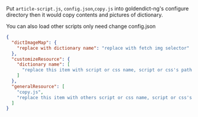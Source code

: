 Put `article-script.js`, `config.json`,`copy.js` into goldendict-ng's configure directory then it would copy contents
and pictures of dictionary.

You can also load other scripts only need change config.json

```json
{
  "dictImageMap": {
    "replace with dictionary name": "replace with fetch img selector"
  },
  "customizeResource": {
    "dictionary name": [
      "replace this item with script or css name, script or css's path is same as dictionary's folder"
    ]
  },
  "generalResource": [
    "copy.js",
    "replace this item with others script or css name, script or css's path is same as article-script( goldendict configuration folder )"
  ]
}
```